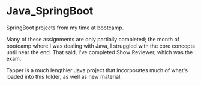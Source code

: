 # Java_SpringBoot
SpringBoot projects from my time at bootcamp.

Many of these assignments are only partially completed; the month of bootcamp where I 
  was dealing with Java, I struggled with the core concepts until near the end. That said,
  I've completed Show Reviewer, which was the exam.

Tapper is a much lengthier Java project that incorporates much of what's loaded into this folder, as well as new material. 
